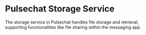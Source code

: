 # Pulsechat Storage Service

The storage service in Pulsechat handles file storage and retrieval, supporting functionalities like file sharing within the messaging app.

